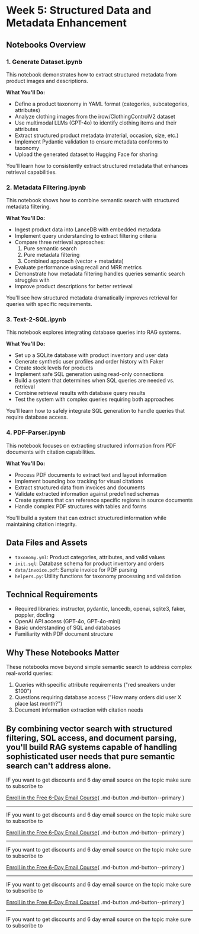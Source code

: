 # Week 5: Structured Data and Metadata Enhancement

## Notebooks Overview

### 1. Generate Dataset.ipynb

This notebook demonstrates how to extract structured metadata from product images and descriptions.

**What You'll Do:**

- Define a product taxonomy in YAML format (categories, subcategories, attributes)
- Analyze clothing images from the irow/ClothingControlV2 dataset
- Use multimodal LLMs (GPT-4o) to identify clothing items and their attributes
- Extract structured product metadata (material, occasion, size, etc.)
- Implement Pydantic validation to ensure metadata conforms to taxonomy
- Upload the generated dataset to Hugging Face for sharing

You'll learn how to consistently extract structured metadata that enhances retrieval capabilities.

### 2. Metadata Filtering.ipynb

This notebook shows how to combine semantic search with structured metadata filtering.

**What You'll Do:**

- Ingest product data into LanceDB with embedded metadata
- Implement query understanding to extract filtering criteria
- Compare three retrieval approaches:
  1. Pure semantic search
  2. Pure metadata filtering
  3. Combined approach (vector + metadata)
- Evaluate performance using recall and MRR metrics
- Demonstrate how metadata filtering handles queries semantic search struggles with
- Improve product descriptions for better retrieval

You'll see how structured metadata dramatically improves retrieval for queries with specific requirements.

### 3. Text-2-SQL.ipynb

This notebook explores integrating database queries into RAG systems.

**What You'll Do:**

- Set up a SQLite database with product inventory and user data
- Generate synthetic user profiles and order history with Faker
- Create stock levels for products
- Implement safe SQL generation using read-only connections
- Build a system that determines when SQL queries are needed vs. retrieval
- Combine retrieval results with database query results
- Test the system with complex queries requiring both approaches

You'll learn how to safely integrate SQL generation to handle queries that require database access.

### 4. PDF-Parser.ipynb

This notebook focuses on extracting structured information from PDF documents with citation capabilities.

**What You'll Do:**

- Process PDF documents to extract text and layout information
- Implement bounding box tracking for visual citations
- Extract structured data from invoices and documents
- Validate extracted information against predefined schemas
- Create systems that can reference specific regions in source documents
- Handle complex PDF structures with tables and forms

You'll build a system that can extract structured information while maintaining citation integrity.

## Data Files and Assets

- `taxonomy.yml`: Product categories, attributes, and valid values
- `init.sql`: Database schema for product inventory and orders
- `data/invoice.pdf`: Sample invoice for PDF parsing
- `helpers.py`: Utility functions for taxonomy processing and validation

## Technical Requirements

- Required libraries: instructor, pydantic, lancedb, openai, sqlite3, faker, poppler, docling
- OpenAI API access (GPT-4o, GPT-4o-mini)
- Basic understanding of SQL and databases
- Familiarity with PDF document structure

## Why These Notebooks Matter

These notebooks move beyond simple semantic search to address complex real-world queries:

1. Queries with specific attribute requirements ("red sneakers under $100")
2. Questions requiring database access ("How many orders did user X place last month?")
3. Document information extraction with citation needs

## By combining vector search with structured filtering, SQL access, and document parsing, you'll build RAG systems capable of handling sophisticated user needs that pure semantic search can't address alone.

IF you want to get discounts and 6 day email source on the topic make sure to subscribe to

[Enroll in the Free 6-Day Email Course](https://improvingrag.com/){ .md-button .md-button--primary }

---

IF you want to get discounts and 6 day email source on the topic make sure to subscribe to

[Enroll in the Free 6-Day Email Course](https://improvingrag.com/){ .md-button .md-button--primary }

---

IF you want to get discounts and 6 day email source on the topic make sure to subscribe to

[Enroll in the Free 6-Day Email Course](https://improvingrag.com/){ .md-button .md-button--primary }

---

IF you want to get discounts and 6 day email source on the topic make sure to subscribe to

[Enroll in the Free 6-Day Email Course](https://improvingrag.com/){ .md-button .md-button--primary }

---

IF you want to get discounts and 6 day email source on the topic make sure to subscribe to

<script async data-uid="010fd9b52b" src="https://fivesixseven.kit.com/010fd9b52b/index.js"></script>
